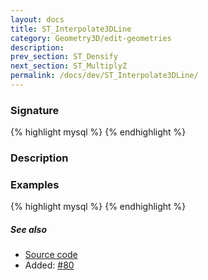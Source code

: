 ```yaml
---
layout: docs
title: ST_Interpolate3DLine
category: Geometry3D/edit-geometries
description: 
prev_section: ST_Densify
next_section: ST_MultiplyZ
permalink: /docs/dev/ST_Interpolate3DLine/
---
```


### Signature

{% highlight mysql %}
{% endhighlight %}

### Description

### Examples

{% highlight mysql %}
{% endhighlight %}

##### See also

* <a href="https://github.com/irstv/H2GIS/blob/master/h2spatial-ext/src/main/java/org/h2gis/h2spatialext/function/spatial/edit/ST_Interpolate3DLine.java" target="_blank">Source code</a>
* Added: <a href="https://github.com/irstv/H2GIS/pull/80" target="_blank">#80</a>
